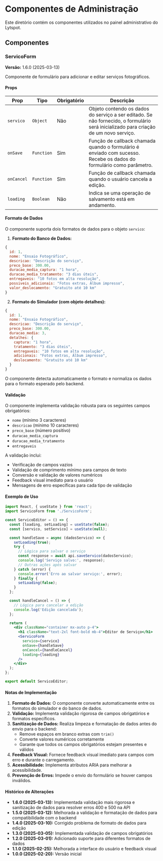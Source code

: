 # Componentes de Administração

Este diretório contém os componentes utilizados no painel administrativo do Lytspot.

## Componentes

### ServicoForm

**Versão:** 1.6.0 (2025-03-13)

Componente de formulário para adicionar e editar serviços fotográficos.

#### Props

| Prop | Tipo | Obrigatório | Descrição |
|------|------|-------------|-----------|
| `servico` | `Object` | Não | Objeto contendo os dados do serviço a ser editado. Se não fornecido, o formulário será inicializado para criação de um novo serviço. |
| `onSave` | `Function` | Sim | Função de callback chamada quando o formulário é enviado com sucesso. Recebe os dados do formulário como parâmetro. |
| `onCancel` | `Function` | Sim | Função de callback chamada quando o usuário cancela a edição. |
| `loading` | `Boolean` | Não | Indica se uma operação de salvamento está em andamento. |

#### Formato de Dados

O componente suporta dois formatos de dados para o objeto `servico`:

1. **Formato do Banco de Dados:**
```javascript
{
  id: 1,
  nome: "Ensaio Fotográfico",
  descricao: "Descrição do serviço",
  preco_base: 300.00,
  duracao_media_captura: "1 hora",
  duracao_media_tratamento: "3 dias úteis",
  entregaveis: "10 fotos em alta resolução",
  possiveis_adicionais: "Fotos extras, Álbum impresso",
  valor_deslocamento: "Gratuito até 10 km"
}
```

2. **Formato do Simulador (com objeto detalhes):**
```javascript
{
  id: 1,
  nome: "Ensaio Fotográfico",
  descricao: "Descrição do serviço",
  preco_base: 300.00,
  duracao_media: 3,
  detalhes: {
    captura: "1 hora",
    tratamento: "3 dias úteis",
    entregaveis: "10 fotos em alta resolução",
    adicionais: "Fotos extras, Álbum impresso",
    deslocamento: "Gratuito até 10 km"
  }
}
```

O componente detecta automaticamente o formato e normaliza os dados para o formato esperado pelo backend.

#### Validação

O componente implementa validação robusta para os seguintes campos obrigatórios:
- `nome` (mínimo 3 caracteres)
- `descricao` (mínimo 10 caracteres)
- `preco_base` (número positivo)
- `duracao_media_captura`
- `duracao_media_tratamento`
- `entregaveis`

A validação inclui:
- Verificação de campos vazios
- Validação de comprimento mínimo para campos de texto
- Conversão e validação de valores numéricos
- Feedback visual imediato para o usuário
- Mensagens de erro específicas para cada tipo de validação

#### Exemplo de Uso

```jsx
import React, { useState } from 'react';
import ServicoForm from './ServicoForm';

const ServicoEditor = () => {
  const [loading, setLoading] = useState(false);
  const [servico, setServico] = useState(null);

  const handleSave = async (dadosServico) => {
    setLoading(true);
    try {
      // Lógica para salvar o serviço
      const response = await api.saveServico(dadosServico);
      console.log('Serviço salvo:', response);
      // Outras ações após salvar
    } catch (error) {
      console.error('Erro ao salvar serviço:', error);
    } finally {
      setLoading(false);
    }
  };

  const handleCancel = () => {
    // Lógica para cancelar a edição
    console.log('Edição cancelada');
  };

  return (
    <div className="container mx-auto p-4">
      <h1 className="text-2xl font-bold mb-4">Editor de Serviço</h1>
      <ServicoForm 
        servico={servico}
        onSave={handleSave}
        onCancel={handleCancel}
        loading={loading}
      />
    </div>
  );
};

export default ServicoEditor;
```

#### Notas de Implementação

1. **Formato de Dados:** O componente converte automaticamente entre os formatos do simulador e do banco de dados.
2. **Validação:** Implementa validação rigorosa de campos obrigatórios e formatos específicos.
3. **Sanitização de Dados:** Realiza limpeza e formatação de dados antes do envio para o backend:
   - Remove espaços em branco extras com `trim()`
   - Converte valores numéricos corretamente
   - Garante que todos os campos obrigatórios estejam presentes e válidos
4. **Feedback Visual:** Fornece feedback visual imediato para campos com erro e durante o carregamento.
5. **Acessibilidade:** Implementa atributos ARIA para melhorar a acessibilidade.
6. **Prevenção de Erros:** Impede o envio do formulário se houver campos inválidos.

#### Histórico de Alterações

- **1.6.0 (2025-03-13):** Implementada validação mais rigorosa e sanitização de dados para resolver erros 400 e 500 na API
- **1.5.0 (2025-03-12):** Melhorada a validação e formatação de dados para compatibilidade com o backend
- **1.4.0 (2025-03-10):** Corrigido problema de formato de dados para edição
- **1.3.0 (2025-03-05):** Implementada validação de campos obrigatórios
- **1.2.0 (2025-03-01):** Adicionado suporte para diferentes formatos de dados
- **1.1.0 (2025-02-25):** Melhorada a interface do usuário e feedback visual
- **1.0.0 (2025-02-20):** Versão inicial
